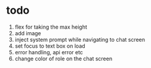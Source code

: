 # todo
1. flex for taking the max height
2. add image
3. inject system prompt while navigating to chat screen
4. set focus to text box on load
5. error handling, api error etc
6. change color of role on the chat screen